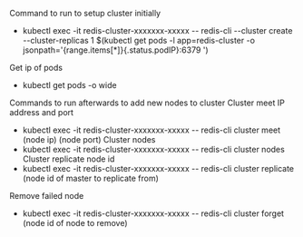 
Command to run to setup cluster initially
- kubectl exec -it redis-cluster-xxxxxxx-xxxxx  -- redis-cli --cluster create --cluster-replicas 1 $(kubectl get pods -l app=redis-cluster -o jsonpath='{range.items[*]}{.status.podIP}:6379 ')

Get ip of pods
- kubectl get pods -o wide

Commands to run afterwards to add new nodes to cluster
Cluster meet IP address and port
- kubectl exec -it redis-cluster-xxxxxxx-xxxxx  -- redis-cli cluster meet (node ip) (node port)
Cluster nodes
- kubectl exec -it redis-cluster-xxxxxxx-xxxxx  -- redis-cli cluster nodes
Cluster replicate node id
- kubectl exec -it redis-cluster-xxxxxxx-xxxxx  -- redis-cli cluster replicate (node id of master to replicate from)

Remove failed node
- kubectl exec -it redis-cluster-xxxxxxx-xxxxx  -- redis-cli cluster forget (node id of node to remove)
